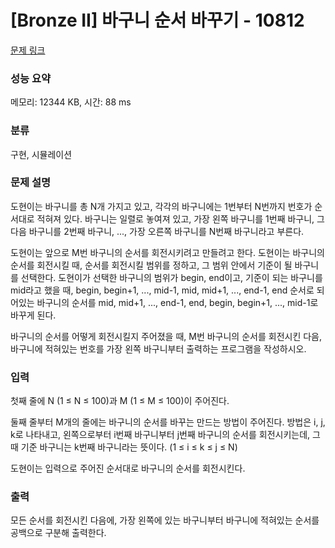 # [Bronze II] 바구니 순서 바꾸기 - 10812 

[문제 링크](https://www.acmicpc.net/problem/10812) 

### 성능 요약

메모리: 12344 KB, 시간: 88 ms

### 분류

구현, 시뮬레이션

### 문제 설명

<p>도현이는 바구니를 총 N개 가지고 있고, 각각의 바구니에는 1번부터 N번까지 번호가 순서대로 적혀져 있다. 바구니는 일렬로 놓여져 있고, 가장 왼쪽 바구니를 1번째 바구니, 그 다음 바구니를 2번째 바구니, ..., 가장 오른쪽 바구니를 N번째 바구니라고 부른다. </p>

<p>도현이는 앞으로 M번 바구니의 순서를 회전시키려고 만들려고 한다. 도현이는 바구니의 순서를 회전시킬 때, 순서를 회전시킬 범위를 정하고, 그 범위 안에서 기준이 될 바구니를 선택한다. 도현이가 선택한 바구니의 범위가 begin, end이고, 기준이 되는 바구니를 mid라고 했을 때, begin, begin+1, ..., mid-1, mid, mid+1, ..., end-1, end 순서로 되어있는 바구니의 순서를 mid, mid+1, ..., end-1, end, begin, begin+1, ..., mid-1로 바꾸게 된다.</p>

<p>바구니의 순서를 어떻게 회전시킬지 주어졌을 때, M번 바구니의 순서를 회전시킨 다음, 바구니에 적혀있는 번호를 가장 왼쪽 바구니부터 출력하는 프로그램을 작성하시오.</p>

### 입력 

 <p>첫째 줄에 N (1 ≤ N ≤ 100)과 M (1 ≤ M ≤ 100)이 주어진다.</p>

<p>둘째 줄부터 M개의 줄에는 바구니의 순서를 바꾸는 만드는 방법이 주어진다. 방법은 i, j, k로 나타내고, 왼쪽으로부터 i번째 바구니부터 j번째 바구니의 순서를 회전시키는데, 그 때 기준 바구니는 k번째 바구니라는 뜻이다. (1 ≤ i ≤ k ≤ j ≤ N)</p>

<p>도현이는 입력으로 주어진 순서대로 바구니의 순서를 회전시킨다.</p>

### 출력 

 <p>모든 순서를 회전시킨 다음에, 가장 왼쪽에 있는 바구니부터 바구니에 적혀있는 순서를 공백으로 구분해 출력한다.</p>

